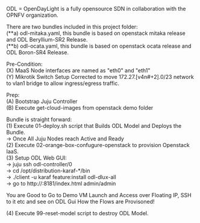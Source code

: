 ODL = OpenDayLight is a fully opensource SDN in collaboration with the OPNFV organization.<br>

There are two bundles included in this project folder: <br>
(**a) odl-mitaka.yaml, this bundle is based on openstack mitaka release and ODL Beryllium-SR2 Release. <br>
(**b) odl-ocata.yaml, this bundle is based on openstack ocata release and ODL Boron-SR4 Release.<br>

Pre-Condition:<br>
(X) MaaS Node interfaces are named as "eth0" and "eth1"<br>
(Y) Mikrotik Switch Setup Corrected to move 172.27.[v4n#+2].0/23 network to vlan1 bridge to allow ingress/egress traffic.<br>

Prep:<br>
(A) Bootstrap Juju Controller<br>
(B) Execute get-cloud-images from openstack demo folder<br>

Bundle is straight forward:<br>
(1) Execute 01-deploy.sh script that Builds ODL Model and Deploys the Bundle.<br>
-> Once All Juju Nodes reach Active and Ready<br>
(2) Execute 02-orange-box-confugure-openstack to provision Openstack IaaS.<br>
(3) Setup ODL Web GUI:<br>
-> juju ssh odl-controller/0<br>
-> cd /opt/distribution-karaf-*/bin<br>
-> ./client -u karaf feature:install odl-dlux-all<br>
-> go to http://<odl-controller-ipaddr>:8181/index.html admin/admin<br>

You are Good to Go to Demo VM Launch and Access over Floating IP, SSH to it etc and see on ODL Gui How the Flows are Provisoned!<br>

(4) Execute 99-reset-model script to destroy ODL Model.<br>
